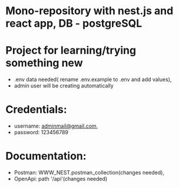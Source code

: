 # Mono-repository with nest.js and react app, DB - postgreSQL
# Project for learning/trying something new

- .env data needed( rename .env.example to .env and add values),
- admin user will be creating automatically

# Credentials:
- username: adminmail@gmail.com,
- password: 123456789

# Documentation:
- Postman: WWW_NEST.postman_collection(changes needed),
- OpenApi: path '/api'(changes needed)
